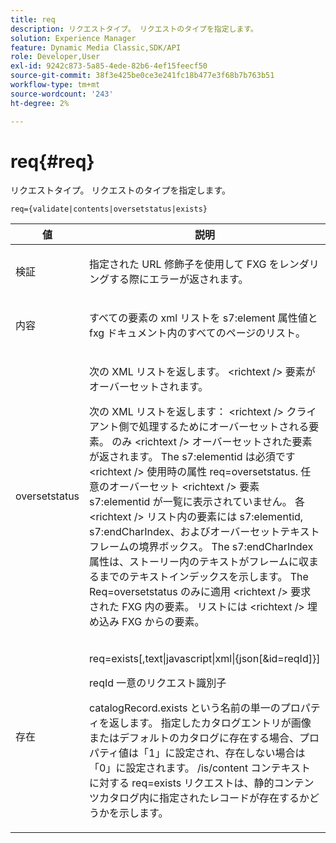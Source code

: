 ```yaml
---
title: req
description: リクエストタイプ。 リクエストのタイプを指定します。
solution: Experience Manager
feature: Dynamic Media Classic,SDK/API
role: Developer,User
exl-id: 9242c873-5a85-4ede-82b6-4ef15feecf50
source-git-commit: 38f3e425be0ce3e241fc18b477e3f68b7b763b51
workflow-type: tm+mt
source-wordcount: '243'
ht-degree: 2%

---
```


# req{#req}

リクエストタイプ。 リクエストのタイプを指定します。

`req={validate|contents|oversetstatus|exists}`

<table id="table_F39239E5244746DB9F253BB0D5E85D54"> 
 <thead> 
  <tr> 
   <th colname="col1" class="entry"> 値 </th> 
   <th colname="col2" class="entry"> 説明 </th> 
  </tr> 
 </thead>
 <tbody> 
  <tr> 
   <td colname="col1"> <p> <span class="codeph"> 検証</span> </p> </td> 
   <td colname="col2"> <p> 指定された URL 修飾子を使用して FXG をレンダリングする際にエラーが返されます。 </p> </td> 
  </tr> 
  <tr> 
   <td colname="col1"> <p> <span class="codeph"> 内容</span> </p> </td> 
   <td colname="col2"> <p> すべての要素の xml リストを <span class="codeph"> s7:element</span> 属性値と fxg ドキュメント内のすべてのページのリスト。 </p> </td> 
  </tr> 
  <tr> 
   <td colname="col1"> <p> <span class="codeph"> oversetstatus</span> </p> </td> 
   <td colname="col2"> <p>次の XML リストを返します。 <span class="codeph"> &lt;richtext /&gt;</span> 要素がオーバーセットされます。 </p> <p>次の XML リストを返します： <span class="+ topic/ph pr-d/codeph codeph"> &lt;richtext /&gt;</span> クライアント側で処理するためにオーバーセットされる要素。 のみ <span class="+ topic/ph pr-d/codeph codeph"> &lt;richtext /&gt;</span> オーバーセットされた要素が返されます。 The <span class="+ topic/ph pr-d/codeph codeph"> s7:elementid</span> は必須です <span class="+ topic/ph pr-d/codeph codeph"> &lt;richtext /&gt;</span> 使用時の属性 <span class="+ topic/ph pr-d/codeph codeph"> req=oversetstatus</span>. 任意のオーバーセット <span class="+ topic/ph pr-d/codeph codeph"> &lt;richtext /&gt;</span> 要素 <span class="+ topic/ph pr-d/codeph codeph"> s7:elementid</span> が一覧に表示されていません。 各 <span class="+ topic/ph pr-d/codeph codeph"> &lt;richtext /&gt;</span> リスト内の要素には <span class="+ topic/ph pr-d/codeph codeph"> s7:elementid</span>, <span class="+ topic/ph pr-d/codeph codeph"> s7:endCharIndex</span>、およびオーバーセットテキストフレームの境界ボックス。 The <span class="+ topic/ph pr-d/codeph codeph"> s7:endCharIndex</span> 属性は、ストーリー内のテキストがフレームに収まるまでのテキストインデックスを示します。 The <span class="+ topic/ph pr-d/codeph codeph"> Req=oversetstatus</span> のみに適用 <span class="+ topic/ph pr-d/codeph codeph"> &lt;richtext /&gt;</span> 要求された FXG 内の要素。 リストには <span class="+ topic/ph pr-d/codeph codeph"> &lt;richtext /&gt;</span> 埋め込み FXG からの要素。 </p> </td> 
  </tr> 
  <tr> 
   <td colname="col1"> <p> <span class="codeph"> 存在</span> </p> </td> 
   <td colname="col2"> <p> <span class="codeph"> req=exists[,text|javascript|xml|{json[&amp;id=reqId]}]</span> </p> <p>reqId 一意のリクエスト識別子 </p> <p>catalogRecord.exists という名前の単一のプロパティを返します。 指定したカタログエントリが画像またはデフォルトのカタログに存在する場合、プロパティ値は「1」に設定され、存在しない場合は「0」に設定されます。 /is/content コンテキストに対する req=exists リクエストは、静的コンテンツカタログ内に指定されたレコードが存在するかどうかを示します。 </p> </td> 
  </tr> 
 </tbody> 
</table>
